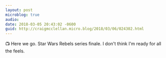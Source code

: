```yaml
---
layout: post
microblog: true
audio: 
date: 2018-03-05 20:43:02 -0600
guid: http://craigmcclellan.micro.blog/2018/03/06/024302.html
---
```

📺 Here we go. Star Wars Rebels series finale. I don't think I'm ready for all the feels.
